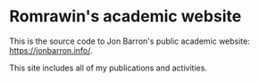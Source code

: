 # Romrawin's academic website
This is the source code to Jon Barron's public academic website: https://jonbarron.info/.

This site includes all of my publications and activities.
